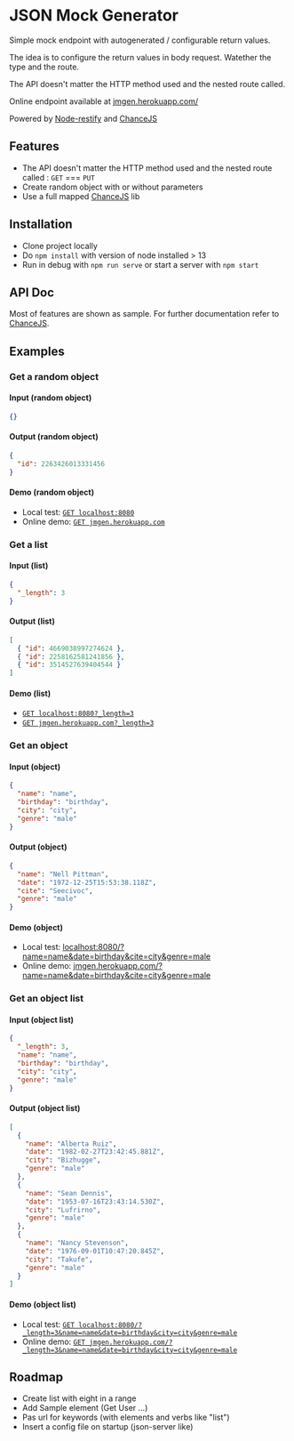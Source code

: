 # JSON Mock Generator

Simple mock endpoint with autogenerated / configurable return values.

The idea is to configure the return values in body request. Watether the type and the route.

The API doesn't matter the HTTP method used and the nested route called.

Online endpoint available at [jmgen.herokuapp.com/](https://jmgen.herokuapp.com/)

Powered by [Node-restify](https://github.com/restify/node-restify) and [ChanceJS](https://github.com/chancejs/chancejs)

## Features

- The API doesn't matter the HTTP method used and the nested route called :
  `GET` === `PUT`
- Create random object with or without parameters
- Use a full mapped [ChanceJS](https://github.com/chancejs/chancejs) lib

## Installation

- Clone project locally
- Do `npm install` with version of node installed > 13
- Run in debug with `npm run serve` or start a server with `npm start`

## API Doc

Most of features are shown as sample. For further documentation refer to [ChanceJS](https://github.com/chancejs/chancejs).

## Examples

### Get a random object

#### Input (random object)

```json
{}
```

#### Output (random object)

```json
{
  "id": 2263426013331456
}
```

#### Demo (random object)

- Local test: [`GET localhost:8080`](http://localhost:8080)
- Online demo: [`GET jmgen.herokuapp.com`](https://jmgen.herokuapp.com)

### Get a list

#### Input (list)

```json
{
  "_length": 3
}
```

#### Output (list)

```json
[
  { "id": 4669038997274624 },
  { "id": 2258162581241856 },
  { "id": 3514527639404544 }
]
```

#### Demo (list)

- [`GET localhost:8080?_length=3`](http://localhost:8080?_length=3)
- [`GET jmgen.herokuapp.com?_length=3`](https://jmgen.herokuapp.com?_length=3)

### Get an object

#### Input (object)

```json
{
  "name": "name",
  "birthday": "birthday",
  "city": "city",
  "genre": "male"
}
```

#### Output (object)

```json
{
  "name": "Nell Pittman",
  "date": "1972-12-25T15:53:38.118Z",
  "cite": "Seecivoc",
  "genre": "male"
}
```

#### Demo (object)

- Local test: [localhost:8080/?name=name&date=birthday&cite=city&genre=male](http://localhost:8080/?name=name&date=birthday&cite=city&genre=male)
- Online demo: [jmgen.herokuapp.com/?name=name&date=birthday&cite=city&genre=male](https://jmgen.herokuapp.com/?name=name&date=birthday&cite=city&genre=male)

### Get an object list

#### Input (object list)

```json
{
  "_length": 3,
  "name": "name",
  "birthday": "birthday",
  "city": "city",
  "genre": "male"
}
```

#### Output (object list)

```json
[
  {
    "name": "Alberta Ruiz",
    "date": "1982-02-27T23:42:45.881Z",
    "city": "Bizhugge",
    "genre": "male"
  },
  {
    "name": "Sean Dennis",
    "date": "1953-07-16T23:43:14.530Z",
    "city": "Lufrirno",
    "genre": "male"
  },
  {
    "name": "Nancy Stevenson",
    "date": "1976-09-01T10:47:20.845Z",
    "city": "Takufe",
    "genre": "male"
  }
]
```

#### Demo (object list)

- Local test: [`GET localhost:8080/?_length=3&name=name&date=birthday&city=city&genre=male`](http://localhost:8080/?_length=3&name=name&date=birthday&city=city&genre=male)
- Online demo: [`GET jmgen.herokuapp.com/?_length=3&name=name&date=birthday&city=city&genre=male`](https://jmgen.herokuapp.com/?_length=3&name=name&date=birthday&city=city&genre=male)

## Roadmap

- Create list with eight in a range
- Add Sample element (Get User ...)
- Pas url for keywords (with elements and verbs like "list")
- Insert a config file on startup (json-server like)

